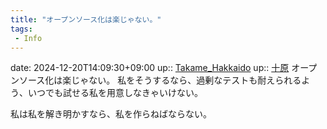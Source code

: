 ```yaml
---
title: "オープンソース化は楽じゃない。"
tags:
 - Info
---
```


date: 2024-12-20T14:09:30+09:00
up:: [Takame_Hakkaido](Bar/Novel/Nacaria/Takame_Hakkaido.md)
up:: [十原](../Novels/ナカリア/本編/登場人物/Cricia/十原.md)
オープンソース化は楽じゃない。
私をそうするなら、過剰なテストも耐えられるよう、いつでも試せる私を用意しなきゃいけない。

私は私を解き明かすなら、私を作らねばならない。
